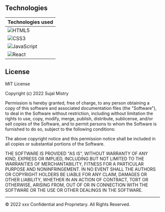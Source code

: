 ## Technologies

| Technologies used|
| ------------- |
| ![HTML5](https://img.shields.io/badge/html5-%23E34F26.svg?style=for-the-badge&logo=html5&logoColor=white)| 
| ![CSS3](https://img.shields.io/badge/css3-%231572B6.svg?style=for-the-badge&logo=css3&logoColor=white) |
| ![JavaScript](https://img.shields.io/badge/javascript-%23323330.svg?style=for-the-badge&logo=javascript&logoColor=%23F7DF1E) |
| ![React](https://img.shields.io/badge/react-%2320232a.svg?style=for-the-badge&logo=react&logoColor=%2361DAFB) |



## License

MIT License

Copyright (c) 2022 Sujal Mistry

Permission is hereby granted, free of charge, to any person obtaining a copy
of this software and associated documentation files (the "Software"), to deal
in the Software without restriction, including without limitation the rights
to use, copy, modify, merge, publish, distribute, sublicense, and/or sell
copies of the Software, and to permit persons to whom the Software is
furnished to do so, subject to the following conditions:

The above copyright notice and this permission notice shall be included in all
copies or substantial portions of the Software.

THE SOFTWARE IS PROVIDED "AS IS", WITHOUT WARRANTY OF ANY KIND, EXPRESS OR
IMPLIED, INCLUDING BUT NOT LIMITED TO THE WARRANTIES OF MERCHANTABILITY,
FITNESS FOR A PARTICULAR PURPOSE AND NONINFRINGEMENT. IN NO EVENT SHALL THE
AUTHORS OR COPYRIGHT HOLDERS BE LIABLE FOR ANY CLAIM, DAMAGES OR OTHER
LIABILITY, WHETHER IN AN ACTION OF CONTRACT, TORT OR OTHERWISE, ARISING FROM,
OUT OF OR IN CONNECTION WITH THE SOFTWARE OR THE USE OR OTHER DEALINGS IN THE
SOFTWARE.


---

© 2022 xxx Confidential and Proprietary. All Rights Reserved.
